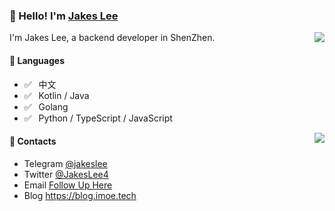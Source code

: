 ### 👋 Hello! I'm [Jakes Lee](https://blog.imoe.tech)


<img align="right" src="https://github-readme-stats.vercel.app/api?username=jakeslee&show_icons=true&icon_color=0366d6&text_color=24292e&bg_color=ffffff&hide_title=true" />

I'm Jakes Lee, a backend developer in ShenZhen.

#### 💬 Languages

- ✅ ⁠ ⁢⁣⁡⁠ 中文
- ✅ ⁠ ⁢⁣⁡⁠ ⁢⁣⁡Kotlin / Java
- ✅ ⁠ ⁢⁣⁡⁠ ⁢⁣⁡Golang
- ✅ ⁠ ⁢⁣⁡⁠ ⁢⁣⁡Python / TypeScript / JavaScript

<img align="right" src="https://github-readme-stats.vercel.app/api/top-langs/?username=jakeslee&layout=compact"/>

#### 📮 Contacts

- Telegram [@jakeslee](https://t.me/jakeslee)
- Twitter [@JakesLee4](https://twitter.com/JakesLee4)
- Email [Follow Up Here](mailto:jakeslee66@gmail.com)
- Blog https://blog.imoe.tech

